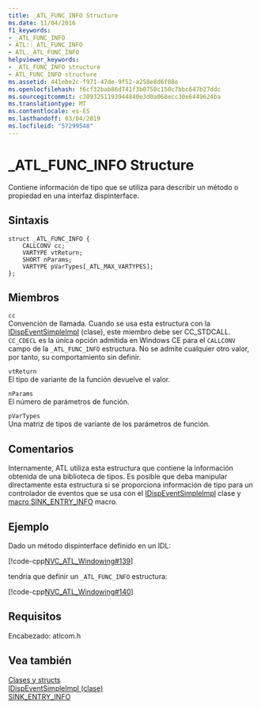 ```yaml
---
title: _ATL_FUNC_INFO Structure
ms.date: 11/04/2016
f1_keywords:
- _ATL_FUNC_INFO
- ATL::_ATL_FUNC_INFO
- ATL._ATL_FUNC_INFO
helpviewer_keywords:
- _ATL_FUNC_INFO structure
- ATL_FUNC_INFO structure
ms.assetid: 441ebe2c-f971-47de-9f52-a258e8d6f88e
ms.openlocfilehash: f6cf32bab86d741f3b0750c150c7bbc647b27ddc
ms.sourcegitcommit: c3093251193944840e3d0a068ecc30e6449624ba
ms.translationtype: MT
ms.contentlocale: es-ES
ms.lasthandoff: 03/04/2019
ms.locfileid: "57299548"
---
```

# <a name="atlfuncinfo-structure"></a>_ATL_FUNC_INFO Structure

Contiene información de tipo que se utiliza para describir un método o propiedad en una interfaz dispinterface.

## <a name="syntax"></a>Sintaxis

```
struct _ATL_FUNC_INFO {
    CALLCONV cc;
    VARTYPE vtReturn;
    SHORT nParams;
    VARTYPE pVarTypes[_ATL_MAX_VARTYPES];
};
```

## <a name="members"></a>Miembros

`cc`<br/>
Convención de llamada. Cuando se usa esta estructura con la [IDispEventSimpleImpl](../../atl/reference/idispeventsimpleimpl-class.md) (clase), este miembro debe ser CC_STDCALL. `CC_CDECL` es la única opción admitida en Windows CE para el `CALLCONV` campo de la `_ATL_FUNC_INFO` estructura. No se admite cualquier otro valor, por tanto, su comportamiento sin definir.

`vtReturn`<br/>
El tipo de variante de la función devuelve el valor.

`nParams`<br/>
El número de parámetros de función.

`pVarTypes`<br/>
Una matriz de tipos de variante de los parámetros de función.

## <a name="remarks"></a>Comentarios

Internamente, ATL utiliza esta estructura que contiene la información obtenida de una biblioteca de tipos. Es posible que deba manipular directamente esta estructura si se proporciona información de tipo para un controlador de eventos que se usa con el [IDispEventSimpleImpl](../../atl/reference/idispeventsimpleimpl-class.md) clase y [macro SINK_ENTRY_INFO](composite-control-macros.md#sink_entry_info) macro.

## <a name="example"></a>Ejemplo

Dado un método dispinterface definido en un IDL:

[!code-cpp[NVC_ATL_Windowing#139](../../atl/codesnippet/cpp/atl-func-info-structure_1.idl)]

tendría que definir un `_ATL_FUNC_INFO` estructura:

[!code-cpp[NVC_ATL_Windowing#140](../../atl/codesnippet/cpp/atl-func-info-structure_2.h)]

## <a name="requirements"></a>Requisitos

Encabezado: atlcom.h

## <a name="see-also"></a>Vea también

[Clases y structs](../../atl/reference/atl-classes.md)<br/>
[IDispEventSimpleImpl (clase)](../../atl/reference/idispeventsimpleimpl-class.md)<br/>
[SINK_ENTRY_INFO](composite-control-macros.md#sink_entry_info)
